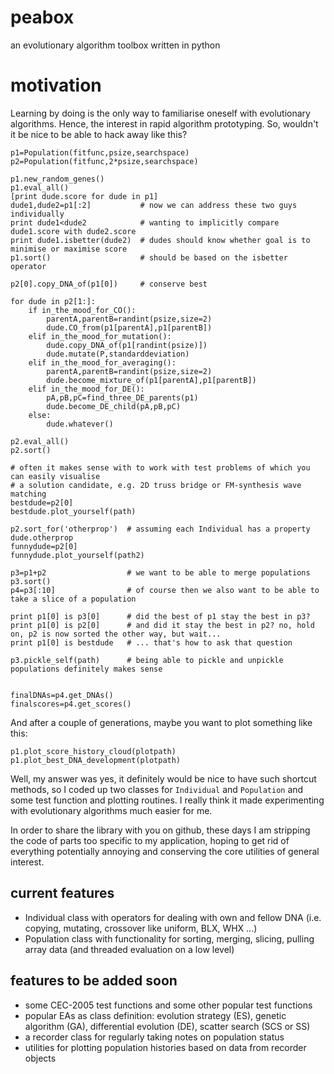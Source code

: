 peabox
======

an evolutionary algorithm toolbox written in python

motivation
==========
Learning by doing is the only way to familiarise oneself with evolutionary algorithms. Hence, the interest in rapid algorithm prototyping.
So, wouldn't it be nice to be able to hack away like this?


    p1=Population(fitfunc,psize,searchspace)
    p2=Population(fitfunc,2*psize,searchspace)
    
    p1.new_random_genes()
    p1.eval_all()
    [print dude.score for dude in p1]
    dude1,dude2=p1[:2]           # now we can address these two guys individually
    print dude1<dude2            # wanting to implicitly compare dude1.score with dude2.score
    print dude1.isbetter(dude2)  # dudes should know whether goal is to minimise or maximise score
    p1.sort()                    # should be based on the isbetter operator
    
    p2[0].copy_DNA_of(p1[0])     # conserve best
    
    for dude in p2[1:]:
        if in_the_mood_for_CO():
            parentA,parentB=randint(psize,size=2)
            dude.CO_from(p1[parentA],p1[parentB])
        elif in_the_mood_for_mutation():
            dude.copy_DNA_of(p1[randint(psize)])
            dude.mutate(P,standarddeviation)
        elif in_the_mood_for_averaging():
            parentA,parentB=randint(psize,size=2)
            dude.become_mixture_of(p1[parentA],p1[parentB])
        elif in_the_mood_for_DE():
            pA,pB,pC=find_three_DE_parents(p1)
            dude.become_DE_child(pA,pB,pC)
        else:
            dude.whatever()
    
    p2.eval_all()
    p2.sort()

    # often it makes sense with to work with test problems of which you can easily visualise
    # a solution candidate, e.g. 2D truss bridge or FM-synthesis wave matching
    bestdude=p2[0]
    bestdude.plot_yourself(path) 
    
    p2.sort_for('otherprop')  # assuming each Individual has a property dude.otherprop
    funnydude=p2[0]
    funnydude.plot_yourself(path2)
    
    p3=p1+p2                  # we want to be able to merge populations
    p3.sort()
    p4=p3[:10]                # of course then we also want to be able to take a slice of a population
    
    print p1[0] is p3[0]      # did the best of p1 stay the best in p3?
    print p1[0] is p2[0]      # and did it stay the best in p2? no, hold on, p2 is now sorted the other way, but wait...
    print p1[0] is bestdude   # ... that's how to ask that question
    
    p3.pickle_self(path)      # being able to pickle and unpickle populations definitely makes sense
    
    
    finalDNAs=p4.get_DNAs()
    finalscores=p4.get_scores()

And after a couple of generations, maybe you want to plot something like this:

    p1.plot_score_history_cloud(plotpath)
    p1.plot_best_DNA_development(plotpath)




Well, my answer was yes, it definitely would be nice to have such shortcut methods, so I coded up two classes for `Individual` and `Population` and some test function and plotting routines. I really think it made experimenting with evolutionary algorithms much easier for me.

In order to share the library with you on github, these days I am stripping the code of parts too specific to my application, hoping to get rid of everything potentially annoying and conserving the core utilities of general interest.


current features
----------------
 - Individual class with operators for dealing with own and fellow DNA (i.e. copying, mutating, crossover like uniform, BLX, WHX ...)
 - Population class with functionality for sorting, merging, slicing, pulling array data (and threaded evaluation on a low level)


features to be added soon
-------------------------
 - some CEC-2005 test functions and some other popular test functions
 - popular EAs as class definition: evolution strategy (ES), genetic algorithm (GA), differential evolution (DE), scatter search (SCS or SS)
 - a recorder class for regularly taking notes on population status
 - utilities for plotting population histories based on data from recorder objects
